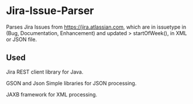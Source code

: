 # Jira-Issue-Parser
Parses Jira Issues from  https://jira.atlassian.com, which are in issuetype in (Bug, Documentation, Enhancement) and updated > startOfWeek(), in XML or JSON file.

## Used
Jira REST client library for Java.

GSON and Json Simple libraries for JSON processing.

JAXB framework for XML processing.
